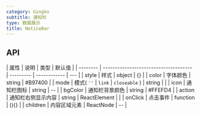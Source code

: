 ```yaml
---
category: Gingko
subtitle: 通知栏
type: 数据展示
title: NoticeBar
---
```


## API

| 属性     | 说明                                  | 类型      | 默认值       |
| -------- | ------------------------------------- | --------- | ------------ | --- |
| style    | 样式                                  | object    | {}           |
| color    | 字体颜色                              | string    | #B97400      |
| mode     | 模式( `''` \| `link` \| `closeable` ) | string    |              |
| icon     | 通知栏图标                            | string    | --           |
| bgColor  | 通知栏背景颜色                        | string    | #FFEFD4      |
| action   | 通知栏右侧显示内容                    | string    | ReactElement |     |
| onClick  | 点击事件                              | function  | (){}         |
| children | 内容区域元素                          | ReactNode | --           |
